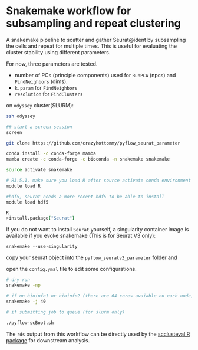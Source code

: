 # Snakemake workflow for subsampling and repeat clustering

A snakemake pipeline to scatter and gather Seurat@ident by subsampling the cells and repeat for 
multiple times. This is useful for evaluating the cluster stability using different parameters.

For now, three parameters are tested.

* number of PCs (principle components) used for `RunPCA` (npcs) and `FindNeighbors` (dims).
* `k.param` for `FindNeighbors`
* `resolution` for `FindClusters` 

on `odyssey` cluster(SLURM):

```bash
ssh odyssey

## start a screen session
screen

git clone https://github.com/crazyhottommy/pyflow_seurat_parameter

conda install -c conda-forge mamba
mamba create -c conda-forge -c bioconda -n snakemake snakemake

source activate snakemake

# R3.5.1, make sure you load R after source activate conda environment
module load R

#hdf5, seurat needs a more recent hdf5 to be able to install
module load hdf5

R
>install.package("Seurat")

```

If you do not want to install `Seurat` yourself, a singularity container image is available if you evoke snakemake (This is for Seurat V3 only):

```
snakemake --use-singularity
```

copy your seurat object into the `pyflow_seuratv3_parameter` folder and 

open the `config.ymal` file to edit some configurations.



```bash
# dry run
snakemake -np 

# if on bioinfo1 or bioinfo2 (there are 64 cores avaiable on each node)
snakemake -j 40

# if submitting job to queue (for slurm only)

./pyflow-scBoot.sh
```

The `rds` output from this workflow can be directly used by the [scclusteval R package](https://github.com/crazyhottommy/scclusteval) for downstream analysis.

